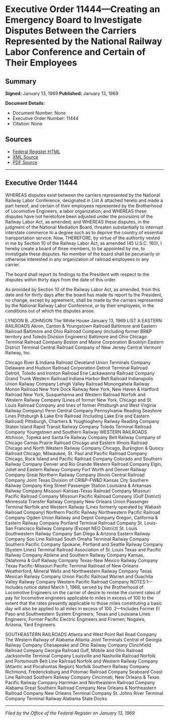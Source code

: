 # Executive Order 11444—Creating an Emergency Board to Investigate Disputes Between the Carriers Represented by the National Railway Labor Conference and Certain of Their Employees

## Summary

**Signed:** January 13, 1969
**Published:** January 13, 1969

**Document Details:**
- Document Number: None
- Executive Order Number: 11444
- Citation: None

## Sources
- [Federal Register HTML](https://www.presidency.ucsb.edu/documents/executive-order-11444-creating-emergency-board-investigate-disputes-between-the-carriers)
- [XML Source](None)
- [PDF Source](None)

---

## Executive Order 11444

WHEREAS disputes exist between the carriers represented by the National Railway Labor Conference, designated in List A attached hereto and made a part hereof, and certain of their employees represented by the Brotherhood of Locomotive Engineers, a labor organization; and
WHEREAS these disputes have not heretofore been adjusted under the provisions of the Railway Labor Act, as amended; and
WHEREAS these disputes, in the judgment of the National Mediation Board, threaten substantially to interrupt interstate commerce to a degree such as to deprive the country of essential transportation service:
Now, THEREFORE, by virtue of the authority vested in me by Section 10 of the Railway Labor Act, as amended (45 U.S.C. 160), I hereby create a board of three members, to be appointed by me, to investigate these disputes. No member of the board shall be pecuniarily or otherwise interested in any organization of railroad employees or any carrier.

The board shall report its findings to the President with respect to the disputes within thirty days from the date of this order.

As provided by Section 10 of the Railway Labor Act, as amended, from this date and for thirty days after the board has made its report to the President, no change, except by agreement, shall be made by the carriers represented by the National Railway Labor Conference, or by their employees, in the conditions out of which the disputes arose.

LYNDON B. JOHNSON
The White House
January 13, 1969
LIST A
EASTERN RAILROADS
Akron, Canton & Youngstown Railroad Baltimore and Eastern Railroad
Baltimore and Ohio Railroad Company (including former BR&P territory and Toledo Division Engineers)
Baltimore and Ohio Chicago Terminal Railroad Company
Boston and Maine Corporation
Brooklyn Eastern District Terminal
Central Railroad Company of New Jersey Central Vermont Railway, Inc.

Chicago River & Indiana Railroad
Cleveland Union Terminals Company
Delaware and Hudson Railroad Corporation
Detroit Terminal Railroad
Detroit, Toledo and Ironton Railroad
Erie Lackawanna Railroad Company
Grand Trunk Western Railroad
Indiana Harbor Belt Railroad
Indianapolis Union Railway Company
Lehigh Valley Railroad
Monongahela Railway
Monon Railroad
New York Dock Railway
New York, New Haven & Hartford Railroad
New York, Susquehanna and Western Railroad
Norfolk and Western Railway Company (Lines of former New York, Chicago and St. Louis Railroad Company and lines of former Pittsburgh and West Virginia Railway Company)
Penn Central Company
Pennsylvania-Reading Seashore Lines
Pittsburgh & Lake Erie Railroad (Including Lake Erie and Eastern Railroad)
Pittsburgh, Chartiers & Youghiogheny Railway
Reading Company
Staten Island Rapid Transit Railway Company
Toledo Terminal Railroad Company
Youngstown and Southern Railway
WESTERN RAILROADS
Atchison, Topeka and Santa Fe Railway Company
Belt Railway Company of Chicago
Camas Prairie Railroad
Chicago and Eastern Illinois Railroad
Chicago and North Western Railway Company
Chicago, Burlington & Quincy Railroad
Chicago, Milwaukee, St. Paul and Pacific Railroad Company
Chicago, Rock Island and Pacific Railroad Company
Colorado and Southern Railway Company
Denver and Rio Grande Western Railroad Company
Elgin, Joliet and Eastern Railway Company
Fort Worth and Denver Railway Company
Great Northern Railway Company
Illinois Central Railroad Company
Joint Texas Division of CRI&P–FW&D
Kansas City Southern Railway Company
King Street Passenger Station
Louisiana & Arkansas Railway Company
Missouri-Kansas-Texas Railroad Company
Missouri Pacific Railroad Company
Missouri Pacific Railroad Company (Gulf District)
Minnesota Transfer Railway Company
New Orleans Union Passenger Terminal
Norfolk and Western Railway (Lines formerly operated by Wabash Railroad Company)
Northern Pacific Railway
Northwestern Pacific Railroad Company
Ogden Union Railway and Depot Company
Oregon, California & Eastern Railway Company
Portland Terminal Railroad Company
St. Louis-San Francisco Railway Company (Except NEO District)
St. Louis Southwestern Railway Company
San Diego & Arizona Eastern Railway Company
Soo Line Railroad
South Omaha Terminal Railway Company
Southern Pacific Company
Spokane, Portland and Seattle Railway Company (System Lines)
Terminal Railroad Association of St. Louis
Texas and Pacific Railway Company
Abilene and Southern Railway Company
Kansas, Oklahoma & Gulf Railway Company
Texas-New Mexico Railway Company
Texas Pacific-Missouri Pacific Terminal Railroad of New Orleans
Weatherford, Mineral Wells and Northwestern Railway Company
Texas Mexican Railway Company
Union Pacific Railroad
Warren and Ouachita Valley Railway Company
Western Pacific Railroad Company
NOTES:1—Includes notice dated March 1, 1968, served by the Brotherhood of Locomotive Engineers on the carrier of desire to revise the current rates of pay for locomotive engineers applicable to miles in excess of 100 to the extent that the rates presently applicable to those miles constituting a basic day will also be applied to all miles in excess of 100.
2—Includes Former El Paso and Southwestern System Engineers; Texas and Louisiana Lines Engineers; Former Pacific Electric Engineers and Firemen; Nogales, Arizona, Yard Engineers.

SOUTHEASTERN RAILROADS
Atlanta and West Point Rail Road Company
The Western Railway of Alabama
Atlanta Joint Terminals
Central of Georgia Railway Company
Chesapeake and Ohio Railway Company
Clinchfield Railroad Company
Georgia Railroad
Gulf, Mobile and Ohio Railroad
Jacksonville Terminal Company
Louisville and Nashville Railroad
Norfolk and Portsmouth Belt Line Railroad
Norfolk and Western Railway Company (Atlantic and Pocahontas Region)
Norfolk Southern Railway Company
Richmond, Fredericksburg and Potomac Railroad Company
Seaboard Coast Line Railroad
Southern Railway Company
Cincinnati, New Orleans & Texas Pacific Railway Company
Harriman and Northeastern Railroad Company
Alabama Great Southern Railroad Company
New Orleans & Northeastern Railroad Company
New Orleans Terminal Company
St. Johns River Terminal Company
Terminal Railway Alabama State Docks

---

*Filed by the Office of the Federal Register on January 13, 1969*
